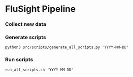 # FluSight Pipeline

### Collect new data


### Generate scripts


```shell
python3 src/scripts/generate_all_scripts.py 'YYYY-MM-DD'
```

### Run scripts
```
run_all_scripts.sh 'YYYY-MM-DD'
```
